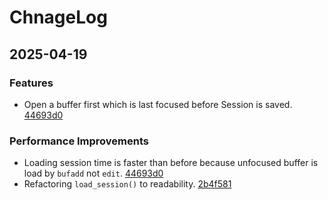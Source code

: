 # ChnageLog

## 2025-04-19

### Features
- Open a buffer first which is last focused before Session is saved. [44693d0](https://github.com/Jaehaks/last-session.nvim/commit/44693d0de84d2f19097e9b1a1992cad3d754970e)

### Performance Improvements
- Loading session time is faster than before because unfocused buffer is load by `bufadd` not `edit`. [44693d0](https://github.com/Jaehaks/last-session.nvim/commit/44693d0de84d2f19097e9b1a1992cad3d754970e)
- Refactoring `load_session()` to readability. [2b4f581](https://github.com/Jaehaks/last-session.nvim/commit/2b4f58168e83c346d3d21aadae0004b6a84c233b)


